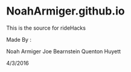 # NoahArmiger.github.io
This is the source for rideHacks

Made By :

Noah Armiger 
Joe Bearnstein
Quenton Huyett


4/3/2016
